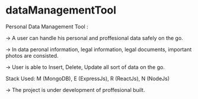 # dataManagementTool

Personal Data Management Tool :

-> A user can handle his personal and proffesional data safely on the go.

-> In data peronal information, legal information, legal documents, important photos are consisted. 

-> User is able to Insert, Delete, Update all sort of data on the go.

Stack Used: M (MongoDB), E (ExpressJs), R (ReactJs), N (NodeJs)

-> The project is under development of proffesional built. 
